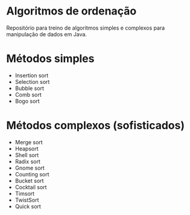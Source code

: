 # Algoritmos de ordenação
Repositório para treino de algoritmos simples e complexos para manipulação de dados em Java.

# Métodos simples
* Insertion sort
* Selection sort
* Bubble sort
* Comb sort
* Bogo sort
 
 # Métodos complexos (sofisticados)
* Merge sort
* Heapsort
* Shell sort
* Radix sort
* Gnome sort
* Counting sort
* Bucket sort
* Cocktail sort
* Timsort
* TwistSort
* Quick sort
